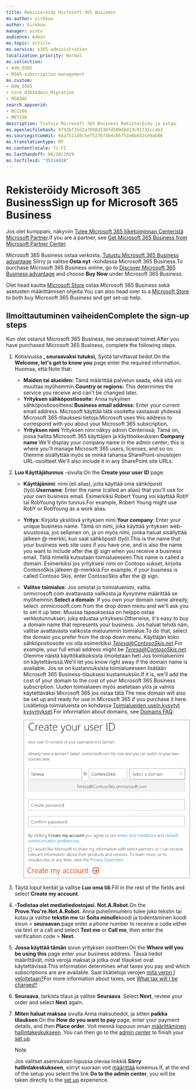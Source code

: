 ```yaml
---
title: Rekisteröidy Microsoft 365 Business
ms.author: sirkkuw
author: Sirkkuw
manager: scotv
audience: Admin
ms.topic: article
ms.service: o365-administration
localization_priority: Normal
ms.collection:
- Adm_O365
- M365-subscription-management
ms.custom:
- Adm_O365
- Core_O365Admin_Migration
- MSB365
search.appverid:
- BCS160
- MET150
description: Tietoja Microsoft 365 Business Rekisteröidy ja ostaa.
ms.openlocfilehash: 0f92bf35d2a7898d530fd509d8d13c91f32ccab3
ms.sourcegitcommit: 64a7511d8c5ef527673b4c05753e6bb52ce9ab86
ms.translationtype: MT
ms.contentlocale: fi-FI
ms.lasthandoff: 06/20/2019
ms.locfileid: "35114918"
---
```

# <a name="sign-up-for-microsoft-365-business"></a><span data-ttu-id="a515f-103">Rekisteröidy Microsoft 365 Business</span><span class="sxs-lookup"><span data-stu-id="a515f-103">Sign up for Microsoft 365 Business</span></span>

<span data-ttu-id="a515f-104">Jos olet kumppani, näkyviin [Tulee Microsoft 365 liiketoiminnan Centeristä Microsoft Partner](get-microsoft-365-business.md#get-microsoft-365-business-from-microsoft-partner-center).</span><span class="sxs-lookup"><span data-stu-id="a515f-104">If you are a partner, see [Get Microsoft 365 Business from Microsoft Partner Center](get-microsoft-365-business.md#get-microsoft-365-business-from-microsoft-partner-center).</span></span>

<span data-ttu-id="a515f-105">Microsoft 365 Business ostaa verkosta, [Tutustu Microsoft 365 Business advantage](https://www.microsoft.com/microsoft-365/business#pmg-cmp-desktop) Siirry ja valitse **Osta nyt** -kohdassa Microsoft 365 Business.</span><span class="sxs-lookup"><span data-stu-id="a515f-105">To purchase Microsoft 365 Business online, go to [Discover Microsoft 365 Business advantage](https://www.microsoft.com/microsoft-365/business#pmg-cmp-desktop) and choose **Buy Now** under Microsoft 365 Business.</span></span>

<span data-ttu-id="a515f-106">Olet head kautta [Microsoft Store](https://www.microsoft.com/en-us/store/locations/find-a-store?icid=en-us_UF_FAS) ostaa Microsoft 365 Business sekä asetusten määrittämisen ohjeita.</span><span class="sxs-lookup"><span data-stu-id="a515f-106">You can also head over to a [Microsoft Store](https://www.microsoft.com/en-us/store/locations/find-a-store?icid=en-us_UF_FAS) to both buy Microsoft 365 Business and get set-up help.</span></span>

## <a name="complete-the-sign-up-steps"></a><span data-ttu-id="a515f-107">Ilmoittautuminen vaiheiden</span><span class="sxs-lookup"><span data-stu-id="a515f-107">Complete the sign-up steps</span></span>

<span data-ttu-id="a515f-108">Kun olet ostanut Microsoft 365 Business, tee seuraavat toimet.</span><span class="sxs-lookup"><span data-stu-id="a515f-108">After you have purchased Microsoft 365 Business, complete the following steps.</span></span>

1. <span data-ttu-id="a515f-109">Kotisivussa **, seuraavaksi tutuksi,** Syötä tarvittavat tiedot.</span><span class="sxs-lookup"><span data-stu-id="a515f-109">On the **Welcome, let's get to know you** page enter the required information.</span></span> <span data-ttu-id="a515f-110">Huomaa, että:</span><span class="sxs-lookup"><span data-stu-id="a515f-110">Note that:</span></span>
 
    -  <span data-ttu-id="a515f-111">**Maiden tai alueiden:** Tämä määrittää palvelun saada, eikä sitä voi muuttaa myöhemmin.</span><span class="sxs-lookup"><span data-stu-id="a515f-111">**Country or regions:** This determines the service you receive and can't be changed later.</span></span>
    - <span data-ttu-id="a515f-112">**Yrityksen sähköpostiosoite:** Anna nykyinen sähköpostiosoitteesi.</span><span class="sxs-lookup"><span data-stu-id="a515f-112">**Business email address:** Enter your current email address.</span></span> <span data-ttu-id="a515f-113">Microsoft käyttää tätä osoitetta vastaavat yhdessä Microsoft 365-tilauksesi tietoja.</span><span class="sxs-lookup"><span data-stu-id="a515f-113">Microsoft uses this address to correspond with you about your Microsoft 365 subscription.</span></span>
    - <span data-ttu-id="a515f-114">**Yrityksen nimi** Yrityksen nimi näkyy admin Centerissä; Tämä on, jossa hallita Microsoft 365 käyttäjien ja käyttöoikeuksien.</span><span class="sxs-lookup"><span data-stu-id="a515f-114">**Company name** We'll display your company name in the admin center; this is where you'll manage Microsoft 365 users, licenses, and so on.</span></span> <span data-ttu-id="a515f-115">Olemme sisällyttää myös se minkä tahansa SharePoint-sivustojen URL-osoitteet.</span><span class="sxs-lookup"><span data-stu-id="a515f-115">We'll also include it in any SharePoint site URLs.</span></span>

2. <span data-ttu-id="a515f-116">**Luo Käyttäjätunnus** -sivulla:</span><span class="sxs-lookup"><span data-stu-id="a515f-116">On the **Create your user ID** page:</span></span>

    - <span data-ttu-id="a515f-117">**Käyttäjänimi**: nimi (eli alias), joita käyttää oma sähköposti (työ).</span><span class="sxs-lookup"><span data-stu-id="a515f-117">**Username**: Enter the name (called an alias) that you'll use for your own business email.</span></span> <span data-ttu-id="a515f-118">Esimerkiksi Robert Young voi käyttää RobY tai RobYoung työn tunnus.</span><span class="sxs-lookup"><span data-stu-id="a515f-118">For example, Robert Young might use RobY or RobYoung as a work alias.</span></span>
    - <span data-ttu-id="a515f-119">**Yritys**: Kirjoita yksilöivä yrityksen nimi.</span><span class="sxs-lookup"><span data-stu-id="a515f-119">**Your company**: Enter your unique business name.</span></span> <span data-ttu-id="a515f-120">Tämä on nimi, joka käyttää yrityksen web-sivustossa, jos sellainen on, ja on myös nimi, jonka haluat sisällyttää jälkeen @-merkki, kun saat sähköposti (työ).</span><span class="sxs-lookup"><span data-stu-id="a515f-120">This is the name that your business web site uses if you have one, and is also the name you want to include after the @ sign when you receive a business email.</span></span> <span data-ttu-id="a515f-121">Tällä nimellä kutsutaan toimialueeseen.</span><span class="sxs-lookup"><span data-stu-id="a515f-121">This name is called a domain.</span></span> <span data-ttu-id="a515f-122">Esimerkiksi jos yrityksesi nimi on Contoso sukset, kirjoita ContosoSkis jälkeen @-merkkiä.</span><span class="sxs-lookup"><span data-stu-id="a515f-122">For example, if your business is called Contoso Skis, enter ContosoSkis after the @ sign.</span></span>
    - <span data-ttu-id="a515f-123">**Valitse toimialue**: Jos omistat jo toimialuenimi, valita. onmicrosoft.com avattavasta valikosta ja Kysymme määrittää se myöhemmin.</span><span class="sxs-lookup"><span data-stu-id="a515f-123">**Select a domain**: If you own your domain name already, select .onmicrosoft.com from the drop down menu and we'll ask you to set it up later.</span></span> <span data-ttu-id="a515f-124">Muussa tapauksessa on helppo ostaa verkkotunnuksen, joka edustaa yrityksesi.</span><span class="sxs-lookup"><span data-stu-id="a515f-124">Otherwise, it's easy to buy a domain name that represents your business.</span></span> <span data-ttu-id="a515f-125">Jos haluat tehdä näin, valitse avattavasta valikosta mieluummin toimialue.</span><span class="sxs-lookup"><span data-stu-id="a515f-125">To do that, select the domain you prefer from the drop down menu.</span></span> <span data-ttu-id="a515f-126">Käyttäjän koko sähköpostiosoite voi olla esimerkiksi *Teresa@ContosoSkis.net*.</span><span class="sxs-lookup"><span data-stu-id="a515f-126">For example, your full email address might be *Teresa@ContosoSkis.net*.</span></span> <span data-ttu-id="a515f-127">Olemme näistä käyttökatkoksista ilmoitetaan heti Jos toimialuenimi on käytettävissä.</span><span class="sxs-lookup"><span data-stu-id="a515f-127">We'll let you know right away if the domain name is available.</span></span> <span data-ttu-id="a515f-128">Jos se on kustannuksista toimialueeseen lisätään Microsoft 365 Business-tilauksesi kustannuksiin.</span><span class="sxs-lookup"><span data-stu-id="a515f-128">If it is, we'll add the cost of your domain to the cost of your Microsoft 365 Business subscription.</span></span> <span data-ttu-id="a515f-129">Uuden toimialueen myös asetetaan ylös ja valmis käytettäväksi Microsoft 365 jos ostaa tätä.</span><span class="sxs-lookup"><span data-stu-id="a515f-129">The new domain will also be set up and ready for use in Microsoft 365 if you purchase it here.</span></span> <span data-ttu-id="a515f-130">Lisätietoja toimialueista on kohdassa [Toimialueiden usein kysytyt kysymykset](https://docs.microsoft.com/office365/admin/setup/domains-faq).</span><span class="sxs-lookup"><span data-stu-id="a515f-130">For information about domains, see [Domains FAQ](https://docs.microsoft.com/office365/admin/setup/domains-faq).</span></span>
    
        ![Kuva Luo käyttäjä ID-sivulla.](media/signinuserid.png)

3. <span data-ttu-id="a515f-132">Täytä loput kentät ja valitse **Luo oma tili**.</span><span class="sxs-lookup"><span data-stu-id="a515f-132">Fill in the rest of the fields and select **Create my account**.</span></span>
4. <span data-ttu-id="a515f-133">**-Todistaa olet mediatiedostojasi. Not.A.Robot.**</span><span class="sxs-lookup"><span data-stu-id="a515f-133">On the **Prove.You're.Not.A.Robot.**</span></span> <span data-ttu-id="a515f-134">Anna puhelinnumero tulee joko tekstin tai kutsu ja valitse **tekstin me** tai **Soita minulle**koodi ja todentaminen koodi sivun \> **seuraavan**.</span><span class="sxs-lookup"><span data-stu-id="a515f-134">page enter a phone number to receive a code either via text or a call and select **Text me** or **Call me**, then enter the verification code \> **Next**.</span></span>
5. <span data-ttu-id="a515f-135">**Jossa käyttää tämän** sivun yrityksen osoitteen.</span><span class="sxs-lookup"><span data-stu-id="a515f-135">On the **Where will you be using this** page enter your business address.</span></span> <span data-ttu-id="a515f-136">Tässä tiedot määrittävät, mitä veroja maksat ja jotka ovat tilaukset ovat käytettävissä.</span><span class="sxs-lookup"><span data-stu-id="a515f-136">This information determines what taxes you pay and which subscriptions are are available.</span></span> <span data-ttu-id="a515f-137">Saat lisätietoja verojen [mitä veron I veloitetaan?](https://docs.microsoft.com/office365/admin/subscriptions-and-billing/what-tax-will-i-be-charged?view=o365-worldwide)</span><span class="sxs-lookup"><span data-stu-id="a515f-137">For more information about taxes, see [What tax will I be charged?](https://docs.microsoft.com/office365/admin/subscriptions-and-billing/what-tax-will-i-be-charged?view=o365-worldwide)</span></span> 
1. <span data-ttu-id="a515f-138">**Seuraava**, tarkista tilaus ja valitse **Seuraava** .</span><span class="sxs-lookup"><span data-stu-id="a515f-138">Select **Next**, review your order and select **Next** again.</span></span>
1. <span data-ttu-id="a515f-139">**Miten haluat maksaa** sivulla Anna maksutiedot, ja sitten **paikka tilauksen**.</span><span class="sxs-lookup"><span data-stu-id="a515f-139">On the **How do you want to pay** page, enter your payment details, and then **Place order**.</span></span>
    <span data-ttu-id="a515f-140">Voit mennä loppuun oman [määrittäminen](set-up.md) [hallintakeskukseen](https://docs.microsoft.com/en-us/office365/admin/subscriptions-and-billing/what-tax-will-i-be-charged?view=o365-worldwide) .</span><span class="sxs-lookup"><span data-stu-id="a515f-140">You can then go to the [admin center](https://docs.microsoft.com/en-us/office365/admin/subscriptions-and-billing/what-tax-will-i-be-charged?view=o365-worldwide) to finish your [set up](set-up.md).</span></span>

    > [!NOTE]
    > <span data-ttu-id="a515f-141">Jos valitset asennuksen lopussa olevaa linkkiä **Siirry hallintakeskukseen**, siirryt suoraan voit [määrittää](set-up.md) kokemus.</span><span class="sxs-lookup"><span data-stu-id="a515f-141">If, at the end of the setup you select the link **Go to the admin center**, you will be taken directly to the [set up](set-up.md) experience.</span></span>